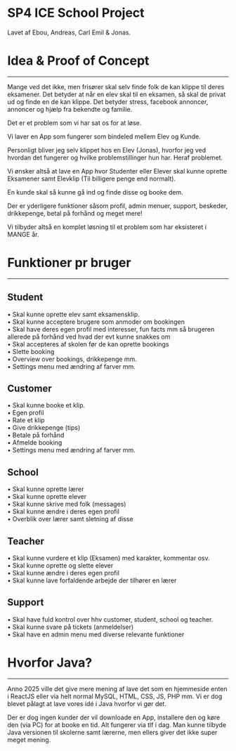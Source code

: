 # SP4 ICE School Project

Lavet af Ebou, Andreas, Carl Emil & Jonas.

# Idea & Proof of Concept
_________________________

Mange ved det ikke, men frisører skal selv finde folk de kan klippe til deres eksamener.
Det betyder at når en elev skal til en eksamen, så skal de privat ud og finde en de kan klippe.
Det betyder stress, facebook annoncer, annoncer og hjælp fra bekendte og familie.

Det er et problem som vi har sat os for at løse.

Vi laver en App som fungerer som bindeled mellem Elev og Kunde.

Personligt bliver jeg selv klippet hos en Elev (Jonas), hvorfor jeg ved hvordan det fungerer og hvilke problemstillinger hun har. Heraf problemet.

Vi ønsker altså at lave en App hvor Studenter eller Elever skal kunne oprette Eksamener samt Elevklip (Til billigere penge end normalt).

En kunde skal så kunne gå ind og finde disse og booke dem.

Der er yderligere funktioner såsom profil, admin menuer, support, beskeder, drikkepenge, betal på forhånd og meget mere!

Vi tilbyder altså en komplet løsning til et problem som har eksisteret i MANGE år.

# Funktioner pr bruger
____________________

## Student
• Skal kunne oprette elev samt eksamensklip.\
• Skal kunne acceptere brugere som anmoder om bookingen\
• Skal have deres egen profil med interesser, fun facts mm så brugeren allerede på forhånd ved hvad der evt kunne snakkes om\
• Skal accepteres af skolen før de kan oprette bookings\
• Slette booking\
• Overview over bookings, drikkepenge mm.\
• Settings menu med ændring af farver mm.

## Customer
• Skal kunne booke et klip.\
• Egen profil\
• Rate et klip\
• Give drikkepenge (tips)\
• Betale på forhånd\
• Afmelde booking\
• Settings menu med ændring af farver mm.

## School
• Skal kunne oprette lærer\
• Skal kunne oprette elever\
• Skal kunne skrive med folk (messages)\
• Skal kunne ændre i deres egen profil\
• Overblik over lærer samt sletning af disse

## Teacher
• Skal kunne vurdere et klip (Eksamen) med karakter, kommentar osv.\
• Skal kunne oprette og slette elever\
• Skal kunne ændre i deres egen profil\
• Skal kunne lave forfaldende arbejde der tilhører en lærer

## Support
• Skal have fuld kontrol over hhv customer, student, school og teacher.\
• Skal kunne svare på tickets (anmeldelser)\
• Skal have en admin menu med diverse relevante funktioner

# Hvorfor Java?
_____________

Anno 2025 ville det give mere mening af lave det som en hjemmeside enten i ReactJS eller via helt normal MySQL, HTML, CSS, JS, PHP mm.
Vi er dog blevet pålagt at lave vores idé i Java hvorfor vi gør det.

Der er dog ingen kunder der vil downloade en App, installere den og køre den (via PC) for at booke en tid. 
Alt fungerer via tlf i dag. Man kunne tilbyde Java versionen til skolerne samt lærerne, men ellers giver det ikke super meget mening.
